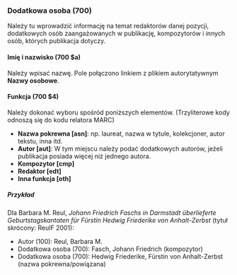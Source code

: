 ### Dodatkowa osoba (700)
Należy tu wprowadzić informację na temat redaktorów danej pozycji, dodatkowych osób zaangażowanych w publikację, kompozytorów i innych osób, których publikacja dotyczy.

#### Imię i nazwisko (700 $a)  
Należy wpisać nazwę. Pole połączono linkiem z plikiem autorytatywnym **Nazwy osobowe**.

#### Funkcja (700 $4)
Należy dokonać wyboru spośród poniższych elementów. (Trzyliterowe kody odnoszą się do kodu relatora MARC)
- **Nazwa pokrewna [asn]**: np. laureat, nazwa w tytule, kolekcjoner, autor tekstu, inna itd.   
- **Autor [aut]**: W tym miejscu należy podać dodatkowych autorów, jeżeli publikacja posiada więcej niż jednego autora.
- **Kompozytor [cmp]**  
- **Redaktor [edt]**  
- **Inna funkcja [oth]**  

##### Przykład
Dla Barbara M. Reul, _Johann Friedrich Faschs in Darmstadt überlieferte Geburtstagskantaten für Fürstin Hedwig Friederike von Anhalt-Zerbst_  (tytuł skrócony: ReulF 2001):  
- Autor (100): Reul, Barbara M.  
- Dodatkowa osoba (700): Fasch, Johann Friedrich (kompozytor)  
- Dodatkowa osoba (700): Hedwig Friederike, Fürstin von Anhalt-Zerbst (nazwa pokrewna/powiązana)

